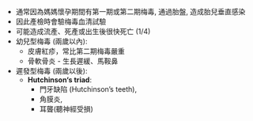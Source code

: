 - 通常因為媽媽懷孕期間有第一期或第二期梅毒, 通過胎盤, 造成胎兒垂直感染 
- 因此產檢時會驗梅毒血清試驗 
- 可能造成流產、死產或出生後很快死亡 (1/4) 
- 幼兒型梅毒 (兩歲以內):
	- 皮膚紅疹，常比第二期梅毒嚴重 
	- 骨軟骨炎 - 生長遲緩、馬鞍鼻 
- 遲發型梅毒 (兩歲以後):
	- **Hutchinson‘s triad**: 
		- 門牙缺陷 (Hutchinson’s teeth), 
		- 角膜炎,
		- 耳聾(聽神經受損)